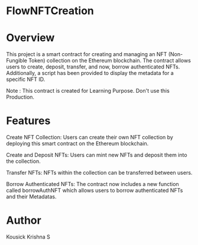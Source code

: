 # FlowNFTCreation
# Overview
This project is a smart contract for creating and managing an NFT (Non-Fungible Token) collection on the Ethereum blockchain. The contract allows users to create, deposit, transfer, and now, borrow authenticated NFTs. Additionally, a script has been provided to display the metadata for a specific NFT ID.

Note : This contract is created for Learning Purpose. Don't use this Production.

# Features
Create NFT Collection: Users can create their own NFT collection by deploying this smart contract on the Ethereum blockchain.

Create and Deposit NFTs: Users can mint new NFTs and deposit them into the collection.

Transfer NFTs: NFTs within the collection can be transferred between users.

Borrow Authenticated NFTs: The contract now includes a new function called borrowAuthNFT which allows users to borrow authenticated NFTs and their Metadatas.

# Author
Kousick Krishna S
